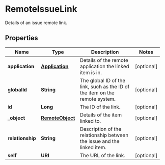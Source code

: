 

# RemoteIssueLink

Details of an issue remote link.

## Properties

| Name | Type | Description | Notes |
|------------ | ------------- | ------------- | -------------|
|**application** | [**Application**](Application.md) | Details of the remote application the linked item is in. |  [optional] |
|**globalId** | **String** | The global ID of the link, such as the ID of the item on the remote system. |  [optional] |
|**id** | **Long** | The ID of the link. |  [optional] |
|**_object** | [**RemoteObject**](RemoteObject.md) | Details of the item linked to. |  [optional] |
|**relationship** | **String** | Description of the relationship between the issue and the linked item. |  [optional] |
|**self** | **URI** | The URL of the link. |  [optional] |



